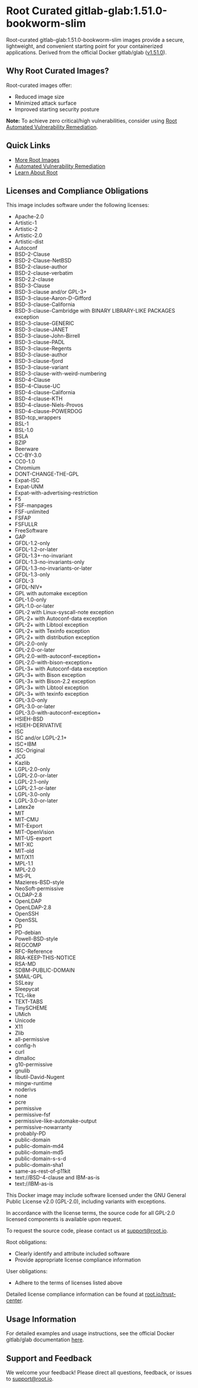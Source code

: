 # Root Curated gitlab-glab:1.51.0-bookworm-slim

Root-curated gitlab-glab:1.51.0-bookworm-slim images provide a secure, lightweight, and convenient starting point for your containerized applications. Derived from the official Docker gitlab/glab ([v1.51.0](https://hub.docker.com/layers/gitlab/glab/v1.51.0/images/sha256-6218a7540da82bfd808d948d463ebc871675e605960de36fd816990f1cdf20f5)).

## Why Root Curated Images?
Root-curated images offer:
- Reduced image size
- Minimized attack surface
- Improved starting security posture

**Note:** To achieve zero critical/high vulnerabilities, consider using [Root Automated Vulnerability Remediation](https://app.root.io).

## Quick Links
- [More Root Images](https://images.root.io)
- [Automated Vulnerability Remediation](https://app.root.io)
- [Learn About Root](https://www.root.io)

## Licenses and Compliance Obligations
This image includes software under the following licenses:
- Apache-2.0
- Artistic-1
- Artistic-2
- Artistic-2.0
- Artistic-dist
- Autoconf
- BSD-2-Clause
- BSD-2-Clause-NetBSD
- BSD-2-clause-author
- BSD-2-clause-verbatim
- BSD-2.2-clause
- BSD-3-Clause
- BSD-3-clause and/or GPL-3+
- BSD-3-clause-Aaron-D-Gifford
- BSD-3-clause-California
- BSD-3-clause-Cambridge with BINARY LIBRARY-LIKE PACKAGES exception
- BSD-3-clause-GENERIC
- BSD-3-clause-JANET
- BSD-3-clause-John-Birrell
- BSD-3-clause-PADL
- BSD-3-clause-Regents
- BSD-3-clause-author
- BSD-3-clause-fjord
- BSD-3-clause-variant
- BSD-3-clause-with-weird-numbering
- BSD-4-Clause
- BSD-4-Clause-UC
- BSD-4-clause-California
- BSD-4-clause-KTH
- BSD-4-clause-Niels-Provos
- BSD-4-clause-POWERDOG
- BSD-tcp_wrappers
- BSL-1
- BSL-1.0
- BSLA
- BZIP
- Beerware
- CC-BY-3.0
- CC0-1.0
- Chromium
- DONT-CHANGE-THE-GPL
- Expat-ISC
- Expat-UNM
- Expat-with-advertising-restriction
- F5
- FSF-manpages
- FSF-unlimited
- FSFAP
- FSFULLR
- FreeSoftware
- GAP
- GFDL-1.2-only
- GFDL-1.2-or-later
- GFDL-1.3+-no-invariant
- GFDL-1.3-no-invariants-only
- GFDL-1.3-no-invariants-or-later
- GFDL-1.3-only
- GFDL-3
- GFDL-NIV+
- GPL with automake exception
- GPL-1.0-only
- GPL-1.0-or-later
- GPL-2 with Linux-syscall-note exception
- GPL-2+ with Autoconf-data exception
- GPL-2+ with Libtool exception
- GPL-2+ with Texinfo exception
- GPL-2+ with distribution exception
- GPL-2.0-only
- GPL-2.0-or-later
- GPL-2.0-with-autoconf-exception+
- GPL-2.0-with-bison-exception+
- GPL-3+ with Autoconf-data exception
- GPL-3+ with Bison exception
- GPL-3+ with Bison-2.2 exception
- GPL-3+ with Libtool exception
- GPL-3+ with texinfo exception
- GPL-3.0-only
- GPL-3.0-or-later
- GPL-3.0-with-autoconf-exception+
- HSIEH-BSD
- HSIEH-DERIVATIVE
- ISC
- ISC and/or LGPL-2.1+
- ISC+IBM
- ISC-Original
- JCG
- Kazlib
- LGPL-2.0-only
- LGPL-2.0-or-later
- LGPL-2.1-only
- LGPL-2.1-or-later
- LGPL-3.0-only
- LGPL-3.0-or-later
- Latex2e
- MIT
- MIT-CMU
- MIT-Export
- MIT-OpenVision
- MIT-US-export
- MIT-XC
- MIT-old
- MIT/X11
- MPL-1.1
- MPL-2.0
- MS-PL
- Mazieres-BSD-style
- NeoSoft-permissive
- OLDAP-2.8
- OpenLDAP
- OpenLDAP-2.8
- OpenSSH
- OpenSSL
- PD
- PD-debian
- Powell-BSD-style
- REGCOMP
- RFC-Reference
- RRA-KEEP-THIS-NOTICE
- RSA-MD
- SDBM-PUBLIC-DOMAIN
- SMAIL-GPL
- SSLeay
- Sleepycat
- TCL-like
- TEXT-TABS
- TinySCHEME
- UMich
- Unicode
- X11
- Zlib
- all-permissive
- config-h
- curl
- dlmalloc
- g10-permissive
- gnulib
- libutil-David-Nugent
- mingw-runtime
- noderivs
- none
- pcre
- permissive
- permissive-fsf
- permissive-like-automake-output
- permissive-nowarranty
- probably-PD
- public-domain
- public-domain-md4
- public-domain-md5
- public-domain-s-s-d
- public-domain-sha1
- same-as-rest-of-p11kit
- text://BSD-4-clause and IBM-as-is
- text://IBM-as-is

This Docker image may include software licensed under the GNU General Public License v2.0 (GPL-2.0), including variants with exceptions.

In accordance with the license terms, the source code for all GPL-2.0 licensed components is available upon request.

To request the source code, please contact us at [support@root.io](mailto:support@root.io).

Root obligations:
- Clearly identify and attribute included software
- Provide appropriate license compliance information

User obligations:
- Adhere to the terms of licenses listed above

Detailed license compliance information can be found at [root.io/trust-center](https://root.io/trust-center).


## Usage Information
For detailed examples and usage instructions, see the official Docker gitlab/glab documentation [here](https://hub.docker.com/r/gitlab/glab).

## Support and Feedback
We welcome your feedback! Please direct all questions, feedback, or issues to [support@root.io](mailto:support@root.io).
